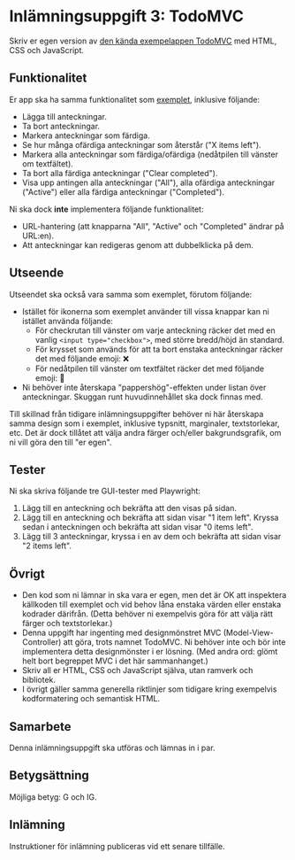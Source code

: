 # Inlämningsuppgift 3: TodoMVC
Skriv er egen version av [den kända exempelappen TodoMVC](https://todomvc.com/examples/backbone/dist/) med HTML, CSS och JavaScript.

## Funktionalitet
Er app ska ha samma funktionalitet som [exemplet](https://todomvc.com/examples/backbone/dist/), inklusive följande:

- Lägga till anteckningar.
- Ta bort anteckningar.
- Markera anteckningar som färdiga.
- Se hur många ofärdiga anteckningar som återstår ("X items left").
- Markera alla anteckningar som färdiga/ofärdiga (nedåtpilen till vänster om textfältet).
- Ta bort alla färdiga anteckningar ("Clear completed").
- Visa upp antingen alla anteckningar ("All"), alla ofärdiga anteckningar ("Active") eller alla färdiga anteckningar ("Completed").

Ni ska dock **inte** implementera följande funktionalitet:

- URL-hantering (att knapparna "All", "Active" och "Completed" ändrar på URL:en).
- Att anteckningar kan redigeras genom att dubbelklicka på dem.

## Utseende
Utseendet ska också vara samma som exemplet, förutom följande:

- Istället för ikonerna som exemplet använder till vissa knappar kan ni istället använda följande:
    - För checkrutan till vänster om varje anteckning räcker det med en vanlig `<input type="checkbox">`, med större bredd/höjd än standard.
    - För krysset som används för att ta bort enstaka anteckningar räcker det med följande emoji: ❌
    - För nedåtpilen till vänster om textfältet räcker det med följande emoji: 🔽
- Ni behöver inte återskapa "pappershög"-effekten under listan över anteckningar. Skuggan runt huvudinnehållet ska dock finnas med.

Till skillnad från tidigare inlämningsuppgifter behöver ni här återskapa samma design som i exemplet, inklusive typsnitt, marginaler, textstorlekar, etc. Det är dock tillåtet att välja andra färger och/eller bakgrundsgrafik, om ni vill göra den till "er egen".

## Tester
Ni ska skriva följande tre GUI-tester med Playwright:

1. Lägg till en anteckning och bekräfta att den visas på sidan.
2. Lägg till en anteckning och bekräfta att sidan visar "1 item left". Kryssa sedan i anteckningen och bekräfta att sidan visar "0 items left".
3. Lägg till 3 anteckningar, kryssa i en av dem och bekräfta att sidan visar "2 items left".

## Övrigt
- Den kod som ni lämnar in ska vara er egen, men det är OK att inspektera källkoden till exemplet och vid behov låna enstaka värden eller enstaka kodrader därifrån. (Detta behöver ni exempelvis göra för att välja rätt färger och textstorlekar.)
- Denna uppgift har ingenting med designmönstret MVC (Model-View-Controller) att göra, trots namnet TodoMVC. Ni behöver inte och bör inte implementera detta designmönster i er lösning. (Med andra ord: glömt helt bort begreppet MVC i det här sammanhanget.)
- Skriv all er HTML, CSS och JavaScript själva, utan ramverk och bibliotek.
- I övrigt gäller samma generella riktlinjer som tidigare kring exempelvis kodformatering och semantisk HTML.

## Samarbete
Denna inlämningsuppgift ska utföras och lämnas in i par.

## Betygsättning
Möjliga betyg: G och IG.

## Inlämning
Instruktioner för inlämning publiceras vid ett senare tillfälle.
